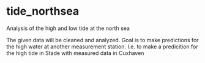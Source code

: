 # tide_northsea
Analysis of the high and low tide at the north sea

The given data will be cleaned and analyzed. Goal is to make predictions for the high water at another measurement station.
I.e. to make a predicition for the high tide in Stade with measured data in Cuxhaven
